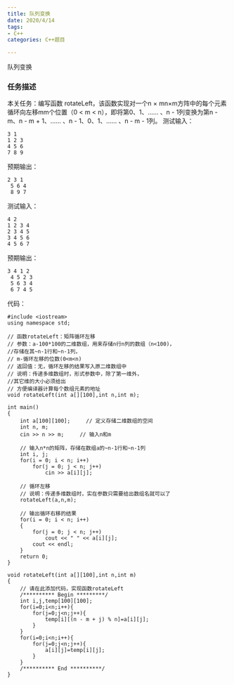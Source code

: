 ```yaml
---
title: 队列变换
date: 2020/4/14
tags: 
- C++
categories: C++题目

---
```


队列变换

<!-- more -->

### 任务描述

本关任务：编写函数 rotateLeft，该函数实现对一个n × mn×m方阵中的每个元素循环向左移mm个位置（0 < m < n），即将第0、1、…… 、n - 1列变换为第n - m、n - m + 1、…… 、n - 1、0、1、…… 、n - m - 1列。 
测试输入：


```
3 1
1 2 3
4 5 6
7 8 9
```

预期输出：


```
2 3 1
 5 6 4
 8 9 7
```

测试输入：


```
4 2
1 2 3 4
2 3 4 5
3 4 5 6
4 5 6 7
```

预期输出：


```
3 4 1 2
 4 5 2 3
 5 6 3 4
 6 7 4 5
```
代码：
```
#include <iostream>
using namespace std;

// 函数rotateLeft：矩阵循环左移
// 参数：a-100*100的二维数组，用来存储n行n列的数组（n<100)，
//存储在其~n-1行和~n-1列，
// m-循环左移的位数(0<m<n)
// 返回值：无，循环左移的结果写入原二维数组中
// 说明：传递多维数组时，形式参数中，除了第一维外，
//其它维的大小必须给出
// 方便编译器计算每个数组元素的地址
void rotateLeft(int a[][100],int n,int m);

int main()
{
    int a[100][100];     // 定义存储二维数组的空间
    int n, m;
    cin >> n >> m;     // 输入n和m

    // 输入n*n的矩阵，存储在数组a的~n-1行和~n-1列
    int i, j;
    for(i = 0; i < n; i++)
        for(j = 0; j < n; j++)
            cin >> a[i][j];

    // 循环左移
    // 说明：传递多维数组时，实在参数只需要给出数组名就可以了
    rotateLeft(a,n,m);

    // 输出循环右移的结果
    for(i = 0; i < n; i++)
    {
        for(j = 0; j < n; j++)
            cout << " " << a[i][j];
        cout << endl;
    }
    return 0;
}

void rotateLeft(int a[][100],int n,int m)
{
    // 请在此添加代码，实现函数rotateLeft
    /********** Begin *********/
    int i,j,temp[100][100];
    for(i=0;i<n;i++){
		for(j=0;j<n;j++){
			temp[i][(n - m + j) % n]=a[i][j];
		}
	}
    for(i=0;i<n;i++){
		for(j=0;j<n;j++){
			a[i][j]=temp[i][j];
		}
	}
    /********** End **********/
}
```
